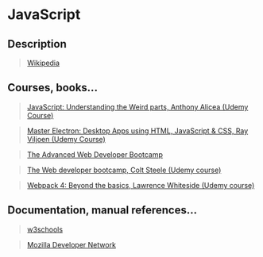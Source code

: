 # JavaScript

## Description

>[Wikipedia](https://en.wikipedia.org/wiki/JavaScript)

## Courses, books...

>[JavaScript: Understanding the Weird parts, Anthony Alicea (Udemy Course)](../javascript-understanding-the-weird-parts/jutwp.md)

>[Master Electron: Desktop Apps using HTML, JavaScript & CSS, Ray Viljoen (Udemy Course) ](../master_electron_desktop_apps_using_html_javascript_and_css/medauhjac.md)

>[The Advanced Web Developer Bootcamp](../the-advanced-web-developer-bootcamp/tawdb.md)

>[The Web developer bootcamp, Colt Steele (Udemy course)](../the-web-developer-bootcamp/twdb.md)

>[Webpack 4: Beyond the basics, Lawrence Whiteside (Udemy course)](../webpack4_beyond_the_basics/wbtb.md)

## Documentation, manual references...

>[w3schools](https://www.w3schools.com/jsref/)

>[Mozilla Developer Network](https://developer.mozilla.org/en-US/docs/Web/JavaScript)
